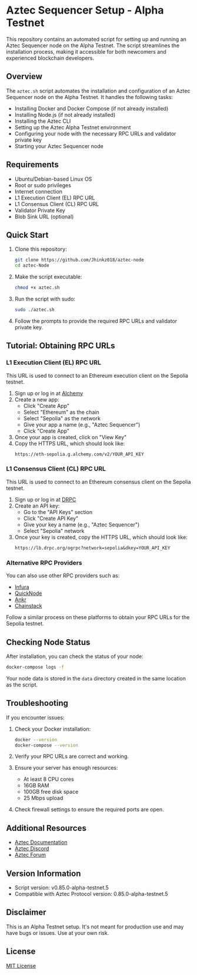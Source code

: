 # Aztec Sequencer Setup - Alpha Testnet

This repository contains an automated script for setting up and running an Aztec Sequencer node on the Alpha Testnet. The script streamlines the installation process, making it accessible for both newcomers and experienced blockchain developers.

## Overview

The `aztec.sh` script automates the installation and configuration of an Aztec Sequencer node on the Alpha Testnet. It handles the following tasks:

- Installing Docker and Docker Compose (if not already installed)
- Installing Node.js (if not already installed)
- Installing the Aztec CLI
- Setting up the Aztec Alpha Testnet environment
- Configuring your node with the necessary RPC URLs and validator private key
- Starting your Aztec Sequencer node

## Requirements

- Ubuntu/Debian-based Linux OS
- Root or sudo privileges
- Internet connection
- L1 Execution Client (EL) RPC URL
- L1 Consensus Client (CL) RPC URL
- Validator Private Key
- Blob Sink URL (optional)

## Quick Start

1. Clone this repository:
   ```bash
   git clone https://github.com/Jhinkz018/aztec-node
   cd aztec-Node
   ```

2. Make the script executable:
   ```bash
   chmod +x aztec.sh
   ```

3. Run the script with sudo:
   ```bash
   sudo ./aztec.sh
   ```

4. Follow the prompts to provide the required RPC URLs and validator private key.

## Tutorial: Obtaining RPC URLs

### L1 Execution Client (EL) RPC URL

This URL is used to connect to an Ethereum execution client on the Sepolia testnet.

1. Sign up or log in at [Alchemy](https://dashboard.alchemy.com/)
2. Create a new app:
   - Click "Create App"
   - Select "Ethereum" as the chain
   - Select "Sepolia" as the network
   - Give your app a name (e.g., "Aztec Sequencer")
   - Click "Create App"
3. Once your app is created, click on "View Key"
4. Copy the HTTPS URL, which should look like:
   ```
   https://eth-sepolia.g.alchemy.com/v2/YOUR_API_KEY
   ```

### L1 Consensus Client (CL) RPC URL

This URL is used to connect to an Ethereum consensus client on the Sepolia testnet.

1. Sign up or log in at [DRPC](https://drpc.org/)
2. Create an API key:
   - Go to the "API Keys" section
   - Click "Create API Key"
   - Give your key a name (e.g., "Aztec Sequencer")
   - Select "Sepolia" network
3. Once your key is created, copy the HTTPS URL, which should look like:
   ```
   https://lb.drpc.org/ogrpc?network=sepolia&dkey=YOUR_API_KEY
   ```

### Alternative RPC Providers

You can also use other RPC providers such as:

- [Infura](https://infura.io/)
- [QuickNode](https://www.quicknode.com/)
- [Ankr](https://www.ankr.com/)
- [Chainstack](https://chainstack.com/)

Follow a similar process on these platforms to obtain your RPC URLs for the Sepolia testnet.

## Checking Node Status

After installation, you can check the status of your node:

```bash
docker-compose logs -f
```

Your node data is stored in the `data` directory created in the same location as the script.

## Troubleshooting

If you encounter issues:

1. Check your Docker installation:
   ```bash
   docker --version
   docker-compose --version
   ```

2. Verify your RPC URLs are correct and working.

3. Ensure your server has enough resources:
   - At least 8 CPU cores
   - 16GB RAM
   - 100GB free disk space
   - 25 Mbps upload

4. Check firewall settings to ensure the required ports are open.

## Additional Resources

- [Aztec Documentation](https://docs.aztec.network/)
- [Aztec Discord](https://discord.gg/aztec)
- [Aztec Forum](https://forum.aztec.network/)

## Version Information

- Script version: v0.85.0-alpha-testnet.5
- Compatible with Aztec Protocol version: 0.85.0-alpha-testnet.5

## Disclaimer

This is an Alpha Testnet setup. It's not meant for production use and may have bugs or issues. Use at your own risk.

## License

[MIT License](LICENSE)
